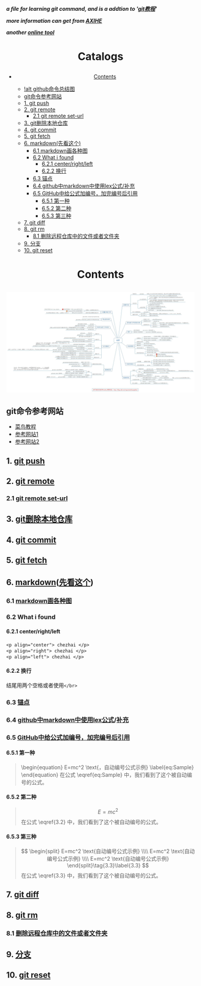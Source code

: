 ***a file for learning git command, and is a addtion to '[git教程](https://www.runoob.com/git/git-tutorial.html)'***

***more information can get from [AXIHE](https://www.axihe.com/markdown-deu/markdown-hello/markdown-tutorial.html)***

***another [online tool](http://mahua.jser.me/)***

# <p align="center"> Catalogs </p> 


<!-- vim-markdown-toc GFM -->

* [<p align="center"> Contents </p>](#p-aligncenter-contents-p)
    * [!alt github命令总结图</br>](#alt-github命令总结图br)
    * [git命令参考网站</br>](#git命令参考网站br)
    * [1. git push](#1-git-push)
    * [2. git remote](#2-git-remote)
        * [2.1 git remote set-url](#21-git-remote-set-url)
    * [3. git删除本地仓库](#3-git删除本地仓库)
    * [4. git commit](#4-git-commit)
    * [5. git fetch](#5-git-fetch)
    * [6. markdown(先看这个)](#6-markdown先看这个)
        * [6.1 markdown画各种图](#61-markdown画各种图)
        * [6.2 What i found](#62-what-i-found)
            * [6.2.1 center/right/left](#621-centerrightleft)
            * [6.2.2 换行](#622-换行)
        * [6.3 锚点](#63-锚点)
        * [6.4 github中markdown中使用lex公式\/补充</br>](#64-github中markdown中使用lex公式补充br)
        * [6.5 GitHub中给公式加编号，加完编号后引用</br>](#65-github中给公式加编号加完编号后引用br)
            * [6.5.1 第一种</br>](#651-第一种br)
            * [6.5.2 第二种</br>](#652-第二种br)
            * [6.5.3 第三种</br>](#653-第三种br)
    * [7. git diff](#7-git-diff)
    * [8. git rm](#8-git-rm)
        * [8.1 删除远程仓库中的文件或者文件夹](#81-删除远程仓库中的文件或者文件夹)
    * [9. 分支](#9-分支)
    * [10. git reset](#10-git-reset)

<!-- vim-markdown-toc -->

# <p align="center"> Contents </p>

## ![alt github命令总结图](./pictures/git命令.jpg)</br> 
## git命令参考网站</br> 
+ [菜鸟教程](https://www.runoob.com/git/git-tutorial.html)</br>
+ [参考网站1](https://www.jianshu.com/p/93318220cdce)</br>
+ [参考网站2](https://www.imooc.com/article/2733)</br>

## 1. [git push](https://blog.csdn.net/hobhunter/article/details/79463168)

## 2. [git remote](https://www.cnblogs.com/irocker/p/git-remote.html)

### 2.1 [git remote set-url](https://blog.csdn.net/lamp_yang_3533/article/details/80379246)

## 3. [git删除本地仓库](https://www.cnblogs.com/zgcr654321/p/9655543.html)

## 4. [git commit](https://www.cnblogs.com/qianqiannian/p/6005628.html)

## 5. [git fetch](https://www.cnblogs.com/chenlogin/p/6592228.html)

## 6. [markdown](https://www.runoob.com/markdown/md-tutorial.html)([先看这个](https://www.runoob.com/markdown/md-tutorial.html))
### 6.1 [markdown画各种图](https://blog.csdn.net/lis_12/article/details/80693975)
### 6.2 What i found
#### 6.2.1 center/right/left
```
<p align="center"> chezhai </p>
<p align="right"> chezhai </p>
<p align="left"> chezhai </p>
```
#### 6.2.2 换行
结尾用两个空格或者使用`</br>` 
### 6.3 [锚点](https://my.oschina.net/antsky/blog/1475173?utm_medium=referral)

### 6.4 [github中markdown中使用lex公式](https://www.jianshu.com/p/25f0139637b7)\/[补充](https://www.zybuluo.com/codeep/note/163962#1%E5%A6%82%E4%BD%95%E8%BE%93%E5%85%A5%E4%B8%80%E4%B8%AA%E6%96%B9%E7%A8%8B%E5%BC%8F%E5%BA%8F%E5%88%97)</br>
### 6.5 [GitHub中给公式加编号，加完编号后引用](https://blog.csdn.net/Mage_EE/article/details/75331889)</br>
#### 6.5.1 第一种</br>
> \begin{equation}
> E=mc^2 \text{，自动编号公式示例}
> \label{eq:Sample}
> \end{equation}
> 在公式 \eqref{eq:Sample} 中，我们看到了这个被自动编号的公式。

#### 6.5.2 第二种</br>
> $$
> E=mc^2 \tag{3.2}\label{3.2}
> $$
> 在公式 \eqref{3.2} 中，我们看到了这个被自动编号的公式。</br>

#### 6.5.3 第三种</br>
> $$
> \begin{split}
> E=mc^2 \text{自动编号公式示例} \\\\ 
> E=mc^2 \text{自动编号公式示例} \\\\
> E=mc^2 \text{自动编号公式示例}
> \end{split}\tag{3.3}\label{3.3}
> $$
> 在公式 \eqref{3.3} 中，我们看到了这个被自动编号的公式。</br>




## 7. [git diff](https://www.cnblogs.com/qianqiannian/p/6010219.html)

## 8. [git rm](https://www.cnblogs.com/everfight/p/git_rm_usage.html)

### 8.1 [删除远程仓库中的文件或者文件夹](https://blog.csdn.net/qq_31267183/article/details/86287057)

## 9. [分支](https://git-scm.com/book/zh/v1/Git-%E5%88%86%E6%94%AF)

## 10. [git reset](https://blog.csdn.net/y491887095/article/details/79486328)
